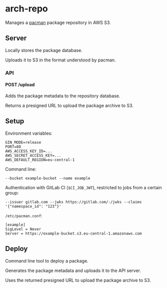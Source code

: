 # arch-repo

Manages a [pacman](https://wiki.archlinux.org/title/Pacman) package repository in AWS S3.

## Server

Locally stores the package database.

Uploads it to S3 in the format understood by pacman.

### API

#### POST /upload

Adds the package metadata to the repository database.

Returns a presigned URL to upload the package archive to S3.

## Setup

Environment variables:

```
GIN_MODE=release
PORT=80
AWS_ACCESS_KEY_ID=...
AWS_SECRET_ACCESS_KEY=...
AWS_DEFAULT_REGION=eu-central-1
```

Command line:

```
--bucket example-bucket --name example
```

Authentication with GitLab CI (`$CI_JOB_JWT`), restricted to jobs from a certain group:

```
--issuer gitlab.com --jwks https://gitlab.com/-/jwks --claims '{"namespace_id": "123"}'
```

`/etc/pacman.conf`:

```
[example]
SigLevel = Never
Server = https://example-bucket.s3.eu-central-1.amazonaws.com

```

## Deploy

Command line tool to deploy a package.

Generates the package metadata and uploads it to the API server.

Uses the returned presigned URL to upload the package archive to S3.
